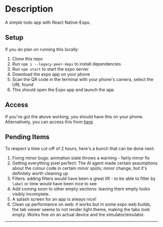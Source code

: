 # Description

A simple todo app with React Native-Expo.

## Setup

If you do plan on running this locally:

1. Clone this repo
2. Run `npm i --legacy-peer-deps` to install dependencies
3. Run `npm start` to start the expo server
4. Download the expo app on your phone
5. Scan the QR code in the terminal with your phone's camera, select the URL found
6. This should open the Expo app and launch the app

## Access

If you've got the above working, you should have this on your phone. Alternatively, you can access this from [here](https://appetize.io/embed/b_2nnx3oodhzs5x2sluivpazhmn4?device=iphone16pro&launchUrl=exp%3A%2F%2Fu.expo.dev%2F933fd9c0-1666-11e7-afca-d980795c5824%3Fruntime-version%3Dexposdk%253A53.0.0%26channel-name%3Dproduction%26snack%3D%2540anoops%252Ftactless-violet-croissant%26snack-channel%3DKXdKTyJGYL&params=%7B"EXDevMenuDisableAutoLaunch"%3Atrue%2C"EXKernelDisableNuxDefaultsKey"%3Atrue%7D&appearance=light&deviceColor=black&scale=auto&orientation=portrait&centered=both).

## Pending Items

To respect a time cut-off of 2 hours, here's a bunch that can be done next:

1. Fixing minor bugs: animation state throws a warning - fairly minor fix
2. Getting everything pixel perfect: The AI agent made certain assumptions about the colour code in certain minor spots; minor change, but it's definitely worth cleaning up
3. Filters: adding filters would have been a great lift - to be able to filter by `label` or time would have been nice to see
4. Add coming soon to other empty sections: leaving them empty looks visibly incomplete.
5. A splash screen for an app is always nice!
6. Clean up performance on web: it works but in some expo web builds, the tab viewer seems to not render light theme, making the tabs look empty. Works fine on an actual device and the simulator/emulator.

---
